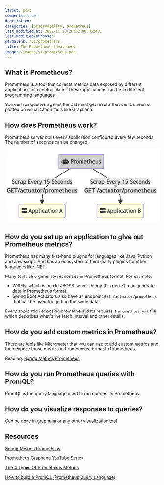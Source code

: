 ```yaml
---
layout: post
comments: true
description: 
categories: [observability, prometheus]
last_modified_at: 2022-11-23T20:52:08.052481
last-modified-purpose:
permalink: /v1/prometheus
title: The Prometheus Cheatsheet
image: /images/v1-prometheus.png
---
```


## What is Prometheus?

Prometheus is a tool that collects metrics data exposed by different applications in a central place. These applications can be in different programming languages.

You can run queries against the data and get results that can be seen or plotted on visualization tools like Graphana.

## How does Prometheus work?

Prometheus server polls every application configured every few seconds. The number of seconds can be changed.

![How prometheus scrapes data?](/images/v1-prometheus.png)

## How do you set up an application to give out Prometheus metrics?

Prometheus has many first-hand plugins for languages like Java, Python and Javascript. And has an ecosystem of third-party plugins for other languages like .NET.

Many tools also generate responses in Prometheus format.
For example:

- WilfFly, which is an old JBOSS server thingy (I'm gen Z), can generate data in Prometheus format.
- Spring Boot Actuators also have an endpoint `GET /actuator/prometheus` that can be used for getting the same data.

Every application exposing prometheus data requires a `prometheus.yml` file which describes what's the fetch interval and other details.

## How do you add custom metrics in Prometheus?

There are tools like Micrometer that you can use to add custom metrics and then expose those metrics in Prometheus format to Prometheus.

Reading: [Spring Metrics Prometheus](https://docs.spring.io/spring-metrics/docs/current/public/prometheus)

## How do you run Prometheus queries with PromQL?

PromQL is the query language used to run queries on Prometheus.

## How do you visualize responses to queries?

Can be done in graphana or any other visualization tool

## Resources

[Spring Metrics Prometheus](https://docs.spring.io/spring-metrics/docs/current/public/prometheus)

[Prometheus Graphana YouTube Series](https://www.youtube.com/playlist?list=PLrSqqHFS8XPbdYYpZ6dbyjqhLSdHiXiqD)

[The 4 Types Of Prometheus Metrics](https://www.youtube.com/watch?v=nJMRmhbY5hY)

[How to build a PromQL (Prometheus Query Language)](https://www.youtube.com/watch?v=hvACEDjHQZE)
